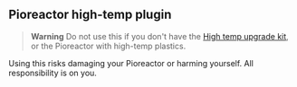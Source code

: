 Pioreactor high-temp plugin
-----------------------------

> **Warning**
> Do not use this if you don't have the [High temp upgrade kit](https://pioreactor.com/collections/upgrade-kits/products/pioreactor-20ml-high-temp-upgrade-kit), or the Pioreactor with high-temp plastics.


Using this risks damaging your Pioreactor or harming yourself. All responsibility is on you.